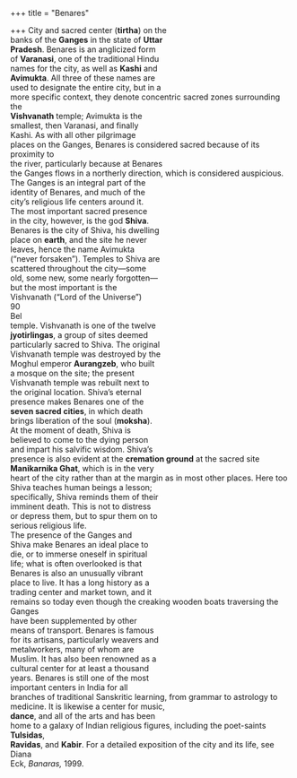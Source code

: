 +++
title = "Benares"

+++
City and sacred center (**tirtha**) on the  
banks of the **Ganges** in the state of **Uttar**  
**Pradesh**. Benares is an anglicized form  
of **Varanasi**, one of the traditional Hindu  
names for the city, as well as **Kashi** and  
**Avimukta**. All three of these names are  
used to designate the entire city, but in a  
more specific context, they denote concentric sacred zones surrounding the  
**Vishvanath** temple; Avimukta is the  
smallest, then Varanasi, and finally  
Kashi. As with all other pilgrimage  
places on the Ganges, Benares is considered sacred because of its proximity to  
the river, particularly because at Benares  
the Ganges flows in a northerly direction, which is considered auspicious.  
The Ganges is an integral part of the  
identity of Benares, and much of the  
city’s religious life centers around it.  
The most important sacred presence  
in the city, however, is the god **Shiva**.  
Benares is the city of Shiva, his dwelling  
place on **earth**, and the site he never  
leaves, hence the name Avimukta  
(“never forsaken”). Temples to Shiva are  
scattered throughout the city—some  
old, some new, some nearly forgotten—  
but the most important is the  
Vishvanath (“Lord of the Universe”)  
90  
Bel  
temple. Vishvanath is one of the twelve  
**jyotirlingas**, a group of sites deemed  
particularly sacred to Shiva. The original  
Vishvanath temple was destroyed by the  
Moghul emperor **Aurangzeb**, who built  
a mosque on the site; the present  
Vishvanath temple was rebuilt next to  
the original location. Shiva’s eternal  
presence makes Benares one of the  
**seven sacred cities**, in which death  
brings liberation of the soul (**moksha**).  
At the moment of death, Shiva is  
believed to come to the dying person  
and impart his salvific wisdom. Shiva’s  
presence is also evident at the **cremation ground** at the sacred site  
**Manikarnika Ghat**, which is in the very  
heart of the city rather than at the margin as in most other places. Here too  
Shiva teaches human beings a lesson;  
specifically, Shiva reminds them of their  
imminent death. This is not to distress  
or depress them, but to spur them on to  
serious religious life.  
The presence of the Ganges and  
Shiva make Benares an ideal place to  
die, or to immerse oneself in spiritual  
life; what is often overlooked is that  
Benares is also an unusually vibrant  
place to live. It has a long history as a  
trading center and market town, and it  
remains so today even though the creaking wooden boats traversing the Ganges  
have been supplemented by other  
means of transport. Benares is famous  
for its artisans, particularly weavers and  
metalworkers, many of whom are  
Muslim. It has also been renowned as a  
cultural center for at least a thousand  
years. Benares is still one of the most  
important centers in India for all  
branches of traditional Sanskritic learning, from grammar to astrology to medicine. It is likewise a center for music,  
**dance**, and all of the arts and has been  
home to a galaxy of Indian religious figures, including the poet-saints **Tulsidas**,  
**Ravidas**, and **Kabir**. For a detailed exposition of the city and its life, see Diana  
Eck, *Banaras,* 1999.